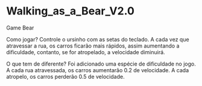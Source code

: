 # Walking_as_a_Bear_V2.0
Game Bear

Como jogar?
Controle o ursinho com as setas do teclado.
A cada vez que atravessar a rua, os carros ficarão mais rápidos, assim aumentando a dificuldade,
contanto, se for atropelado, a velocidade diminuirá.

O que tem de diferente?
Foi adicionado uma espécie de dificuldade no jogo.
A cada rua atravessada, os carros aumentarão 0.2 de velocidade. A cada atropelo, os carros perderão 0.5 de velocidade.

